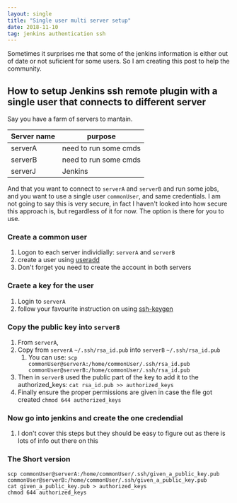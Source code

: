 ```yaml
---
layout: single
title: "Single user multi server setup"
date: 2018-11-10
tag: jenkins authentication ssh
---
```

Sometimes it surprises me that some of the jenkins information is either out of date or not suficient for some users.
So I am creating this post to help the community. 

## How to setup Jenkins ssh remote plugin with a single user that connects to different server
Say you have a farm of servers to mantain. 

| Server name | purpose |
| - | - |
| serverA | need to run some cmds |
| serverB | need to run some cmds |
| serverJ | Jenkins |

And that you want to connect to `serverA` and `serverB` and run some jobs, and you want to use a single user `commonUser`, and same credentials. I am not going to say
this is very secure, in fact I haven't looked into how secure this approach is, but regardless of it for now. The option is there for you to use.

### Create a common user
1. Logon to each server individially: `serverA` and `serverB`
2. create a user using [useradd](https://askubuntu.com/questions/345974/what-is-the-difference-between-adduser-and-useradd)
3. Don't forget you need to create the account in both servers

### Craete a key for the user
1. Login to `serverA`
2. follow your favourite instruction on using [ssh-keygen](https://stackoverflow.com/questions/37331571/how-to-setup-ssh-keys-for-jenkins-to-publish-via-ssh)


### Copy the public key into `serverB`
1. From `serverA`, 
2. Copy from `serverA` `~/.ssh/rsa_id.pub` into `serverB` `~/.ssh/rsa_id.pub`
   1. You can use: `scp commonUser@serverA:/home/commonUser/.ssh/rsa_id.pub commonUser@serverB:/home/commonUser/.ssh/rsa_id.pub`
3. Then in `serverB` used the public part of the key to add it to the authorized_keys: `cat rsa_id.pub >> authorized_keys`
4. Finally ensure the proper permissions are given in case the file got created `chmod 644 authorized_keys`

### Now go into jenkins and create the one credendial
1. I don't cover this steps but they should be easy to figure out as there is lots of info out there on this


### The Short version
```
scp commonUser@serverA:/home/commonUser/.ssh/given_a_public_key.pub commonUser@serverB:/home/commonUser/.ssh/given_a_public_key.pub
cat given_a_public_key.pub > authorized_keys
chmod 644 authorized_keys 
```
